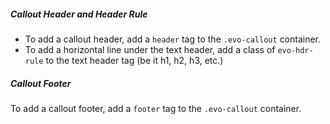 ##### Callout Header and Header Rule
- To add a callout header, add a `header` tag to the `.evo-callout` container.
- To add a horizontal line under the text header, add a class of `evo-hdr-rule` to the text header tag (be it h1, h2, h3, etc.)

##### Callout Footer

To add a callout footer, add a `footer` tag to the `.evo-callout` container.
